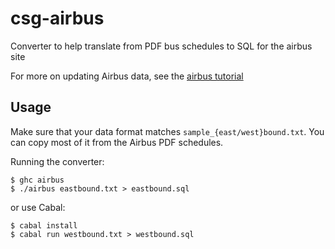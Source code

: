 # csg-airbus
Converter to help translate from PDF bus schedules to SQL for the airbus site

For more on updating Airbus data, see the [airbus tutorial](https://github.com/mitchellvitez/UM-CSG-Tutorials/blob/master/airbus.md)

## Usage

Make sure that your data format matches `sample_{east/west}bound.txt`. You can copy most of it from the Airbus PDF schedules.

Running the converter:
```
$ ghc airbus
$ ./airbus eastbound.txt > eastbound.sql
```

or use Cabal:
```
$ cabal install
$ cabal run westbound.txt > westbound.sql
```


